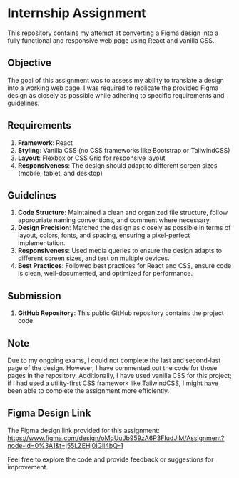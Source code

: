 
# Internship Assignment

This repository contains my attempt at converting a Figma design into a fully functional and responsive web page using React and vanilla CSS.

## Objective

The goal of this assignment was to assess my ability to translate a design into a working web page. I was required to replicate the provided Figma design as closely as possible while adhering to specific requirements and guidelines.

## Requirements

1. **Framework**: React
2. **Styling**: Vanilla CSS (no CSS frameworks like Bootstrap or TailwindCSS)
3. **Layout**: Flexbox or CSS Grid for responsive layout
4. **Responsiveness**: The design should adapt to different screen sizes (mobile, tablet, and desktop)

## Guidelines

1. **Code Structure**: Maintained a clean and organized file structure, follow appropriate naming conventions, and comment where necessary.
2. **Design Precision**: Matched the design as closely as possible in terms of layout, colors, fonts, and spacing, ensuring a pixel-perfect implementation.
3. **Responsiveness**: Used media queries to ensure the design adapts to different screen sizes, and test on multiple devices.
4. **Best Practices**: Followed best practices for React and CSS, ensure code is clean, well-documented, and optimized for performance.

## Submission

1. **GitHub Repository**: This public GitHub repository contains the project code.




## Note

Due to my ongoing exams, I could not complete the last and second-last page of the design. However, I have commented out the code for those pages in the repository. Additionally, I have used vanilla CSS for this project; if I had used a utility-first CSS framework like TailwindCSS, I might have been able to complete the assignment more efficiently.

## Figma Design Link

The Figma design link provided for this assignment: https://www.figma.com/design/oMqUuJb959zA6P3FIudJiM/Assignment?node-id=0%3A1&t=j55LZEHj0IGll4bQ-1

Feel free to explore the code and provide feedback or suggestions for improvement.
